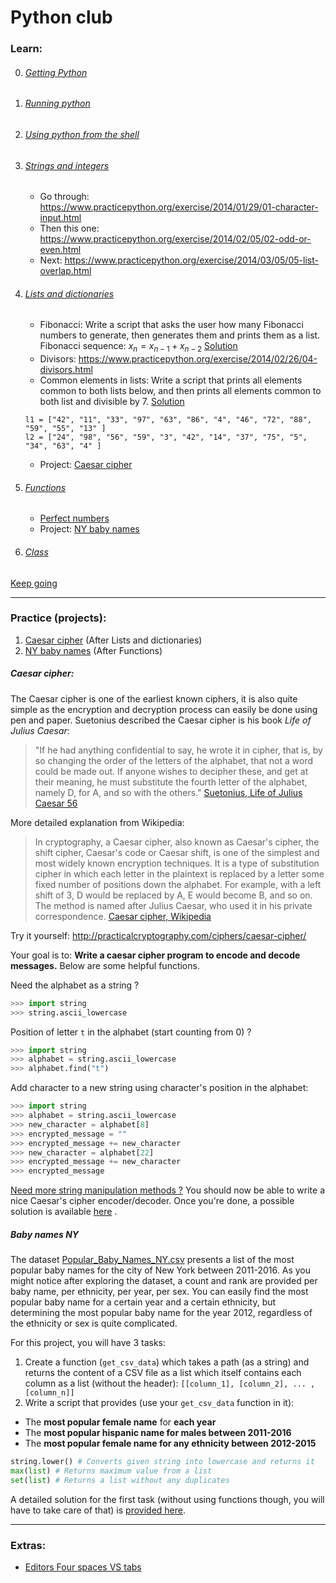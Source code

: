 # Python club

### Learn:

0. ###### [Getting Python](00-getting-python.md)
1. ###### [Running python](01-installing-python3.md)
2. ###### [Using python from the shell](02-using-pythonshell.md)
3. ###### [Strings and integers](03-strings-and-integers.md) 
    * Go through: https://www.practicepython.org/exercise/2014/01/29/01-character-input.html
    * Then this one: https://www.practicepython.org/exercise/2014/02/05/02-odd-or-even.html
    * Next: https://www.practicepython.org/exercise/2014/03/05/05-list-overlap.html
4. ###### [Lists and dictionaries](04-lists-and-dicts.md)
    * Fibonacci: Write a script that asks the user how many Fibonacci numbers to generate, then generates them and prints them as a list. Fibonacci sequence: $x_n = x_{n-1} + x_{n-2}$
    [Solution](./examples/ex_fibonacci.py)
    * Divisors: https://www.practicepython.org/exercise/2014/02/26/04-divisors.html
    * Common elements in lists: Write a script that prints all elements common to both lists below, and then prints all elements common to both list and divisible by 7. 
    [Solution](./examples/ex_listcommon.py)
    ```
    l1 = ["42", "11", "33", "97", "63", "86", "4", "46", "72", "88", "59", "55", "13" ]
    l2 = ["24", "98", "56", "59", "3", "42", "14", "37", "75", "5", "34", "63", "4" ]
    ```
    * Project: [Caesar cipher](#Caesar-cipher)
5. ###### [Functions](05-functions.md)
   * [Perfect numbers](./assets/ex_perfectnumbers.md)
   * Project: [NY baby names](#Baby-names-NY)
1. ###### [Class](06-classes.md)

[Keep going](learn_more.md)

---

### Practice (projects):

1. [Caesar cipher](#Caesar-cipher) (After Lists and dictionaries)
2. [NY baby names](#Baby-names-NY) (After Functions)
   

##### Caesar cipher:

The Caesar cipher is one of the earliest known ciphers, it is also quite simple as the encryption and decryption process can easily be done using pen and paper. Suetonius described the Caesar cipher is his book *Life of Julius Caesar*: 

>"If he had anything confidential to say, he wrote it in cipher, that is, by so changing the order of the letters of the alphabet, that not a word could be made out. If anyone wishes to decipher these, and get at their meaning, he must substitute the fourth letter of the alphabet, namely D, for A, and so with the others."
[Suetonius, Life of Julius Caesar 56](https://en.wikipedia.org/wiki/Caesar_cipher)

More detailed explanation from Wikipedia:

> In cryptography, a Caesar cipher, also known as Caesar's cipher, the shift cipher, Caesar's code or Caesar shift, is one of the simplest and most widely known encryption techniques. It is a type of substitution cipher in which each letter in the plaintext is replaced by a letter some fixed number of positions down the alphabet. For example, with a left shift of 3, D would be replaced by A, E would become B, and so on. The method is named after Julius Caesar, who used it in his private correspondence.
[Caesar cipher, Wikipedia]((https://en.wikipedia.org/wiki/Caesar_cipher))

Try it yourself: http://practicalcryptography.com/ciphers/caesar-cipher/

Your goal is to: **Write a caesar cipher program to encode and decode messages.**
Below are some helpful functions.

Need the alphabet as a string ? 
```python
>>> import string
>>> string.ascii_lowercase
```
Position of letter `t` in the alphabet (start counting from 0) ?
```python
>>> import string
>>> alphabet = string.ascii_lowercase
>>> alphabet.find("t")
```

Add character to a new string using character's position in the alphabet:

```python
>>> import string
>>> alphabet = string.ascii_lowercase
>>> new_character = alphabet[8]
>>> encrypted_message = ""
>>> encrypted_message += new_character
>>> new_character = alphabet[22]
>>> encrypted_message += new_character
>>> encrypted_message
```

[Need more string manipulation methods ?](https://docs.python.org/3/library/string.html)
You should now be able to write a nice Caesar's cipher encoder/decoder.
Once you're done, a possible solution is available [here](./examples/ex_caesarcipher.py) .


##### Baby names NY

The dataset [Popular_Baby_Names_NY.csv](./datasets/Popular_Baby_Names_NY.csv) presents a list of the most popular baby names for the city of New York between 2011-2016. As you might notice after exploring the dataset, a count and rank are provided per baby name, per ethnicity, per year, per sex. You can easily find the most popular baby name for a certain year and a certain ethnicity, but determining the most popular baby name for the year 2012, regardless of the ethnicity or sex is quite complicated.

For this project, you will have 3 tasks:
1. Create a function (`get_csv_data`) which takes a path (as a string) and returns the content of a CSV file as a list which itself contains each column as a list (without the header): `[[column_1], [column_2], ... , [column_n]]`
2. Write a script that provides (use your `get_csv_data` function in it):
* The **most popular female name** for **each year**
* The **most popular hispanic name for males between 2011-2016** 
* The **most popular female name for any ethnicity between 2012-2015**

```python
string.lower() # Converts given string into lowercase and returns it
max(list) # Returns maximum value from a list
set(list) # Returns a list without any duplicates
```
A detailed solution for the first task (without using functions though, you will have to take care of that) is [provided here](./datasets_ex_babynames.py).

---

### Extras:
* [Editors Four spaces VS tabs](02b-space-tabs.md)


